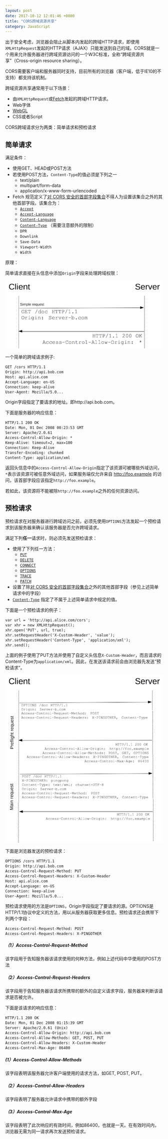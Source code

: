 ```yaml
---
layout: post
date: 2017-10-12 12:01:46 +0800
title: "CORS跨域资源共享"
category: JavaScript
---
```


出于安全考虑，浏览器会阻止从脚本内发起的跨域HTTP请求，即使用`XMLHttpRequest`发起的HTTP请求（AJAX）只能发送到自己的域。CORS就是一个用来允许服务器进行跨域资源访问的一个W3C标准，全称“跨域资源共享”（Cross-origin resource sharing）。



CORS需要客户端和服务器同时支持，目前所有的浏览器（客户端，低于IE10的不支持）都支持该机制。

跨域资源共享通常用于以下场景：

- 由`XMLHttpRequest`或[Fetch](https://developer.mozilla.org/en-US/docs/Web/API/Fetch_API)发起的跨域HTTP请求。
- Web字体
- [WebGL](https://developer.mozilla.org/zh-CN/docs/Web/API/WebGL_API/Tutorial/Using_textures_in_WebGL)
- CSS或者Script



CORS跨域请求分为两类：简单请求和预检请求

## 简单请求

满足条件：

- 使用GET、HEAD或POST方法
- 若使用POST方法，`Content-Type`的值必须是下列之一
  - text/plain
  - multipart/form-data
  - application/x-www-form-urlencoded
- Fetch 规范定义了[对 CORS 安全的首部字段集合](https://fetch.spec.whatwg.org/#cors-safelisted-request-header)不得人为设置该集合之外的其他首部字段。该集合为：
  - [`Accept`](https://developer.mozilla.org/zh-CN/docs/Web/HTTP/Headers/Accept)
  - [`Accept-Language`](https://developer.mozilla.org/zh-CN/docs/Web/HTTP/Headers/Accept-Language)
  - [`Content-Language`](https://developer.mozilla.org/zh-CN/docs/Web/HTTP/Headers/Content-Language)
  - [`Content-Type`](https://developer.mozilla.org/zh-CN/docs/Web/HTTP/Headers/Content-Type) （需要注意额外的限制）
  - `DPR`
  - `Downlink`
  - `Save-Data`
  - `Viewport-Width`
  - `Width`

原理：

简单请求直接在头信息中添加`Origin`字段来处理跨域权限：

![](/pics/2017/10/simple_req.png)

一个简单的跨域请求例子:

```
GET /cors HTTP/1.1
Origin: http://api.bob.com
Host: api.alice.com
Accept-Language: en-US
Connection: keep-alive
User-Agent: Mozilla/5.0...
```

Origin字段指定了要请求的地址。即http://api.bob.com。

下面是服务器的响应信息：

```
HTTP/1.1 200 OK
Date: Mon, 01 Dec 2008 00:23:53 GMT
Server: Apache/2.0.61 
Access-Control-Allow-Origin: *
Keep-Alive: timeout=2, max=100
Connection: Keep-Alive
Transfer-Encoding: chunked
Content-Type: application/xml
```

返回头信息中的`Access-Control-Allow-Origin`指定了该资源可被哪些外域访问，`*`表示该资源可被任意外域访问，如果服务端仅允许来自 http://foo.example 的访问，该首部字段应该指定`http://foo.example`。



若如此，该资源将不能被除`http://foo.example`之外的任何资源访问。



## 预检请求

预检请求在对服务器进行跨域访问之前，必须先使用`OPTIONS`方法发起一个预检请求到该服务器来确认该服务器是否允许跨域请求。



满足下列**任一**请求时，则必须先发送预检请求：



- 使用了下列任一方法：
  - [`PUT`](https://developer.mozilla.org/zh-CN/docs/Web/HTTP/Methods/PUT)
  - [`DELETE`](https://developer.mozilla.org/zh-CN/docs/Web/HTTP/Methods/DELETE)
  - [`CONNECT`](https://developer.mozilla.org/zh-CN/docs/Web/HTTP/Methods/CONNECT)
  - [`OPTIONS`](https://developer.mozilla.org/zh-CN/docs/Web/HTTP/Methods/OPTIONS)
  - [`TRACE`](https://developer.mozilla.org/zh-CN/docs/Web/HTTP/Methods/TRACE)
  - [`PATCH`](https://developer.mozilla.org/zh-CN/docs/Web/HTTP/Methods/PATCH)
- 设置了除[对 CORS 安全的首部字段集合](https://fetch.spec.whatwg.org/#cors-safelisted-request-header)之外的其他首部字段（参见上述简单请求中的字段）
-  [`Content-Type`](https://developer.mozilla.org/zh-CN/docs/Web/HTTP/Headers/Content-Type) 指定了不属于上述简单请求中规定的值。

下面是一个预检请求的例子：

```
var url = 'http://api.alice.com/cors';
var xhr = new XMLHttpRequest();
xhr.open('PUT', url, true);
xhr.setRequestHeader('X-Custom-Header', 'value');
xhr.setRequestHeader('Content-Type', 'application/xml');
xhr.send();
```

上面的例子使用了PUT方法并使用了自定义头信息`X-Custom-Header`，而且请求的Content-Type为`application/xml`。因此，在发送该请求前会由浏览器先发送“预检请求”。

![](/pics/2017/10/prelight.png)



下面是浏览器发送的预检请求：

```
OPTIONS /cors HTTP/1.1
Origin: http://api.bob.com
Access-Control-Request-Method: PUT
Access-Control-Request-Headers: X-Custom-Header
Host: api.alice.com
Accept-Language: en-US
Connection: keep-alive
User-Agent: Mozilla/5.0...
```

预检请求使用的方法是`OPTIONS`，Origin字段指定了要请求的源。OPTIONS是HTTP/1.1协议中定义的方法，用以从服务器获取更多信息。预检请求还会携带下列两个字段：

```
Access-Control-Request-Method: POST
Access-Control-Request-Headers: X-PINGOTHER
```

##### （1）Access-Control-Request-Method

该字段用于告知服务器该请求使用的何种方法，例如上述代码中华使用的POST方法

##### （2）Access-Control-Request-Headers

该字段用于告知服务器该请求所携带的额外的自定义请求字段，服务器来判断该请求是否被允许。



下面是该请求的响应信息：

```
HTTP/1.1 200 OK
Date: Mon, 01 Dec 2008 01:15:39 GMT
Server: Apache/2.0.61 (Unix)
Access-Control-Allow-Origin: http://api.bob.com
Access-Control-Allow-Methods: GET, POST, PUT
Access-Control-Allow-Headers: X-Custom-Header
Access-Control-Max-Age: 86400

```

#####  (1）Access-Control-Allow-Methods

该字段表明该服务器允许客户端使用的请求方法，如GET, POST, PUT。

##### （2）Access-Control-Allow-Headers

该字段表明了服务器允许请求中携带的额外字段

##### （3）Access-Control-Max-Age

该字段表明了此次响应的有效时间，例如86400，也就是一天。在有效时间内，浏览器无需为同一请求再次发送预检请求。

